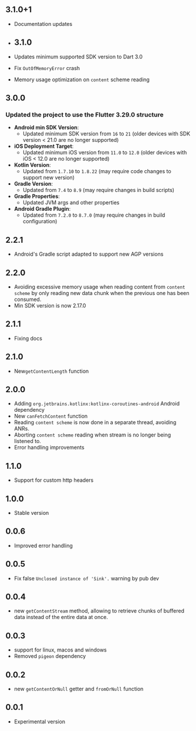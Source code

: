 ## 3.1.0+1

* Documentation updates

* ## 3.1.0
* Updates minimum supported SDK version to Dart 3.0
* Fix `OutOfMemoryError` crash
* Memory usage optimization on `content` scheme reading

## 3.0.0

### Updated the project to use the Flutter 3.29.0 structure

- **Android min SDK Version**:
    - Updated minimum SDK version from `16` to `21` (older devices with SDK version < 21.0 are no
      longer supported)
- **iOS Deployment Target**:
    - Updated minimum iOS version from `11.0` to `12.0` (older devices with iOS < 12.0 are no longer
      supported)
- **Kotlin Version**:
    - Updated from `1.7.10` to `1.8.22` (may require code changes to support new version)
- **Gradle Version**:
    - Updated from `7.4` to `8.9` (may require changes in build scripts)
- **Gradle Properties**:
    - Updated JVM args and other properties
- **Android Gradle Plugin**:
    - Updated from `7.2.0` to `8.7.0` (may require changes in build configuration)

## 2.2.1

- Android's Gradle script adapted to support new AGP versions

## 2.2.0

* Avoiding excessive memory usage when reading content from `content scheme` by only reading new
  data chunk when the previous one has been consumed.
* Min SDK version is now 2.17.0

## 2.1.1

* Fixing docs

## 2.1.0

* New`getContentLength` function

## 2.0.0

* Adding `org.jetbrains.kotlinx:kotlinx-coroutines-android` Android dependency
* New `canFetchContent` function
* Reading `content scheme` is now done in a separate thread, avoiding ANRs.
* Aborting `content scheme` reading when stream is no longer being listened to.
* Error handling improvements

## 1.1.0

* Support for custom http headers

## 1.0.0

* Stable version

## 0.0.6

* Improved error handling

## 0.0.5

* Fix false `Unclosed instance of 'Sink'.` warning by pub dev

## 0.0.4

* new `getContentStream` method, allowing to retrieve chunks of buffered data instead of the entire
  data at once.

## 0.0.3

* support for linux, macos and windows
* Removed `pigeon` dependency

## 0.0.2

* new `getContentOrNull` getter and `fromOrNull` function

## 0.0.1

* Experimental version
